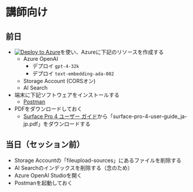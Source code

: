 # 講師向け

## 前日

- [![Deploy to Azure](http://azuredeploy.net/deploybutton.png)](https://portal.azure.com/#create/Microsoft.Template/uri/https%3A%2F%2Fraw.githubusercontent.com%2Fdzeyelid%2Faoai-studio-handson%2Fmain%2Fiac%2Fon-your-data%2Fmain.json)を使い、Azureに下記のリソースを作成する
  - Azure OpenAI
    - デプロイ `gpt-4-32k`
    - デプロイ `text-embedding-ada-002`
  - Storage Account (CORSオン)
  - AI Search
- 端末に下記ソフトウェアをインストールする
  - [Postman](https://www.postman.com/downloads/)
- PDFをダウンロードしておく
  - [Surface Pro 4 ユーザー ガイド](https://download.microsoft.com/download/2/9/B/29B20383-302C-4517-A006-B0186F04BE28/surface-pro-4-user-guide_ja-jp.pdf)から「surface-pro-4-user-guide_ja-jp.pdf」をダウンロードする

## 当日（セッション前）

- Storage Accountの「fileupload-sources」にあるファイルを削除する
- AI Searchのインデックスを削除する（念のため）
- Azure OpenAI Studioを開く
- Postmanを起動しておく
